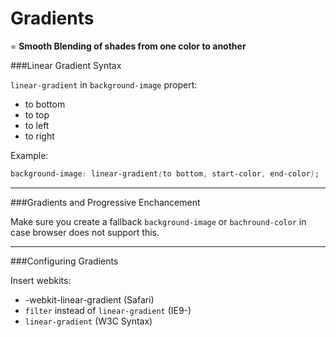 # Gradients

= **Smooth Blending of shades from one color to another**


###Linear Gradient Syntax

`linear-gradient` in `background-image` propert:
- to bottom
- to top
- to left
- to right

Example:

```css
background-image: linear-gradient(to bottom, start-color, end-color);
```

___
###Gradients and Progressive Enchancement

Make sure you create a fallback `background-image` or `bachround-color` in case browser does not support this. 

---

###Configuring Gradients

Insert webkits: 

- -webkit-linear-gradient (Safari)
- `filter` instead of `linear-gradient` (IE9-)
- `linear-gradient` (W3C Syntax)